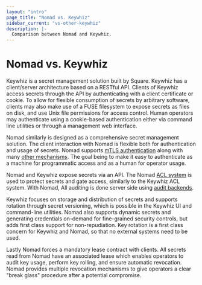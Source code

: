 ```yaml
---
layout: "intro"
page_title: "Nomad vs. Keywhiz"
sidebar_current: "vs-other-keywhiz"
description: |-
  Comparison between Nomad and Keywhiz.
---
```


# Nomad vs. Keywhiz

Keywhiz is a secret management solution built by Square. Keywhiz
has a client/server architecture based on a RESTful API. Clients of
Keywhiz access secrets through the API by authenticating with a client
certificate or cookie. To allow for flexible consumption of secrets by arbitrary
software, clients may also make use of a FUSE filesystem to expose secrets
as files on disk, and use Unix file permissions for access control.  Human
operators may authenticate using a cookie-based authentication either via command
line utilities or through a management web interface.

Nomad similarly is designed as a comprehensive secret management
solution. The client interaction with Nomad is flexible
both for authentication and usage of secrets. Nomad supports [mTLS
authentication](/docs/auth/cert.html) along with many [other
mechanisms](/docs/auth/index.html). The goal being to make it easy to
authenticate as a machine for programmatic access and as a human for
operator usage.

Nomad and Keywhiz expose secrets via an API. The Nomad
[ACL system](/docs/concepts/policies.html) is used
to protect secrets and gate access, similarly to the
Keywhiz ACL system.  With Nomad, All auditing is done
server side using [audit backends](/docs/audit/index.html).

Keywhiz focuses on storage and distribution of secrets and supports
rotation through secret versioning, which is possible in the Keywhiz UI and
command-line utilities. Nomad also supports dynamic secrets and generating credentials
on-demand for fine-grained security controls, but adds first class support
for non-repudiation. Key rotation is a first class concern for Keywhiz and Nomad, so
that no external systems need to be used.

Lastly Nomad forces a mandatory lease contract with clients. All secrets read
from Nomad have an associated lease which enables operators to audit key usage,
perform key rolling, and ensure automatic revocation. Nomad provides multiple
revocation mechanisms to give operators a clear "break glass" procedure after
a potential compromise.


